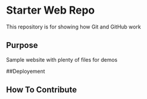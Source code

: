 # Starter Web Repo

This repository is for showing how Git and GitHub work

## Purpose

Sample website with plenty of files for demos

##Deployement

## How To Contribute
